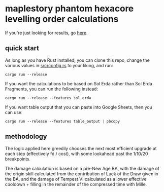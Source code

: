 # maplestory phantom hexacore levelling order calculations

If you're just looking for results, go [here](RESULTS.md).

## quick start
As long as you have Rust installed, you can clone this repo, change the various
values in [src/config.rs](src/config.rs) to your liking, and run:
```
cargo run --release
```

If you want the calculations to be based on Sol Erda rather than Sol Erda
Fragments, you can run the following instead:
```
cargo run --release --features sol_erda
```

If you want table output that you can paste into Google Sheets, then you can
use:
```
cargo run --release --features table_output | pbcopy
```

## methodology
The logic applied here greedily chooses the next most efficient upgrade at each
step (effectively fd / cost), with some lookahead past the 1/10/20 breakpoints.

The damage calculation is based on a pre-New Age BA, with the damage of the
origin skill calculated from the contribution of Luck of the Draw given in the
BA, and the damage of Tempest VI calculated as a lower effective cooldown +
filling in the remainder of the compressed time with Mille.
